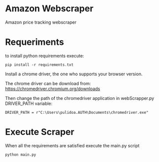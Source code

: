 # Amazon Webscraper
Amazon price tracking webscraper

# Requeriments

to install python requirements execute:
```` 
pip install -r requirements.txt
```` 

Install a chrome driver, the one who supports your browser version.

The chrome driver can be download from: https://chromedriver.chromium.org/downloads


Then change the path of the chromedriver application in webScrapper.py DRIVER_PATH variable:

```` 
DRIVER_PATH = r"C:\Users\pulidoa.AUTH\Documents\chromedriver.exe"
````

# Execute Scraper

When all the requirements are satisfied execute the main.py script

```` 
python main.py
````  